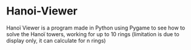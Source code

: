 # Hanoi-Viewer
Hanoï Viewer is a program made in Python using Pygame to see how to solve the Hanoï towers, working for up to 10 rings (limitation is due to display only, it can calculate for n rings)
